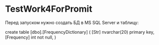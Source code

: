 # TestWork4ForPromit

Перед запуском нужно создать БД в MS SQL Server и таблицу:

create table [dbo].[FrequencyDictionary]
(
	[Str] nvarchar(20) primary key,
	[Frequency] int not null,
)
